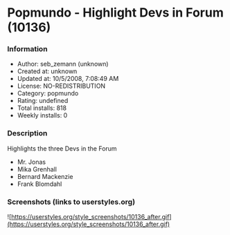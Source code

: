 # Popmundo - Highlight Devs in Forum (10136)

### Information
- Author: seb_zemann (unknown)
- Created at: unknown
- Updated at: 10/5/2008, 7:08:49 AM
- License: NO-REDISTRIBUTION
- Category: popmundo
- Rating: undefined
- Total installs: 818
- Weekly installs: 0


### Description
Highlights the three Devs in the Forum
 - Mr. Jonas
 - Mika Grenhall 
 - Bernard Mackenzie
 - Frank Blomdahl


### Screenshots (links to userstyles.org)
![https://userstyles.org/style_screenshots/10136_after.gif](https://userstyles.org/style_screenshots/10136_after.gif)


